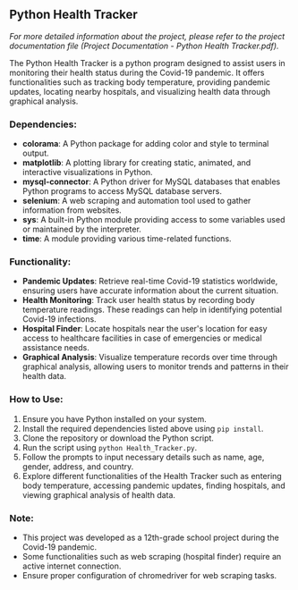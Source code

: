 ## Python Health Tracker

*For more detailed information about the project, please refer to the project documentation file (Project Documentation - Python Health Tracker.pdf).*

The Python Health Tracker is a python program designed to assist users in monitoring their health status during the Covid-19 pandemic. It offers functionalities such as tracking body temperature, providing pandemic updates, locating nearby hospitals, and visualizing health data through graphical analysis.

### Dependencies:

- **colorama**: A Python package for adding color and style to terminal output.
- **matplotlib**: A plotting library for creating static, animated, and interactive visualizations in Python.
- **mysql-connector**: A Python driver for MySQL databases that enables Python programs to access MySQL database servers.
- **selenium**: A web scraping and automation tool used to gather information from websites.
- **sys**: A built-in Python module providing access to some variables used or maintained by the interpreter.
- **time**: A module providing various time-related functions.

### Functionality:

- **Pandemic Updates**: Retrieve real-time Covid-19 statistics worldwide, ensuring users have accurate information about the current situation.
- **Health Monitoring**: Track user health status by recording body temperature readings. These readings can help in identifying potential Covid-19 infections.
- **Hospital Finder**: Locate hospitals near the user's location for easy access to healthcare facilities in case of emergencies or medical assistance needs.
- **Graphical Analysis**: Visualize temperature records over time through graphical analysis, allowing users to monitor trends and patterns in their health data.

### How to Use:

1. Ensure you have Python installed on your system.
2. Install the required dependencies listed above using `pip install`.
3. Clone the repository or download the Python script.
4. Run the script using `python Health_Tracker.py`.
5. Follow the prompts to input necessary details such as name, age, gender, address, and country.
6. Explore different functionalities of the Health Tracker such as entering body temperature, accessing pandemic updates, finding hospitals, and viewing graphical analysis of health data.

### Note:

- This project was developed as a 12th-grade school project during the Covid-19 pandemic.
- Some functionalities such as web scraping (hospital finder) require an active internet connection.
- Ensure proper configuration of chromedriver for web scraping tasks.
